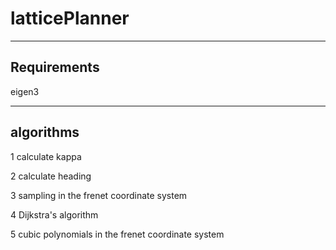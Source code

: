 # latticePlanner

---
## Requirements
   eigen3

---
## algorithms
1 calculate kappa

2 calculate heading

3 sampling in the frenet coordinate system

4 Dijkstra's algorithm

5 cubic polynomials in the frenet coordinate system


